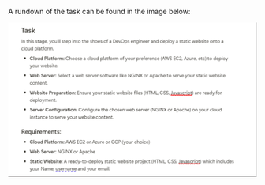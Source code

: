 A rundown of the task can be found in the image below:

![HNG Week 1 Task](https://github.com/laraadeboye/HNG-devops-internship/blob/main/my-static-website-deploy/images/Screenshot%202024-06-23%20162023.png)
